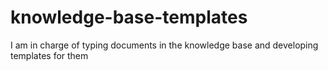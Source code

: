 # knowledge-base-templates
I am in charge of typing documents in the knowledge base and developing templates for them
